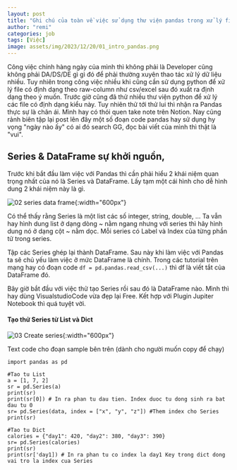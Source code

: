 ```yaml
---
layout: post
title: "Ghi chú của toàn về việc sử dụng thư viện pandas trong xử lý file excel, csv,"
author: "remi"
categories: job
tags: [Việc]
image: assets/img/2023/12/20/01_intro_pandas.png
---
```


Công việc chính hàng ngày của mình thì không phải là Developer cũng không phải DA/DS/DE gì gì đó để phải thường xuyên thao tác xử lý dữ liệu nhiều. Tuy nhiên trong công việc nhiều khi cũng cần sử dụng python để xử lý file có định dạng theo raw-column như csv/excel sau đó xuất ra định dạng theo ý muốn. Trước giờ cũng đã thử nhiều thư viện python để xử lý các file có định dạng kiểu này. Tuy nhiên thử tới thử lui thì nhận ra Pandas thực sự là chân ái. Mình hay có thói quen take note trên Notion. Nay cũng rảnh biên tập lại post lên đây một số đoạn code pandas hay sử dụng hy vọng "ngày nào ấy" có ai đó search GG, đọc bài viết của mình thì thật là "vui".

## Series & DataFrame sự khởi nguồn,
Trước khi bắt đầu làm việc với Pandas thì cần phải hiểu 2 khái niệm quan trọng nhất của nó là Series và DataFrame. Lấy tạm một cái hình cho dễ hình dung 2 khái niệm này là gì.

![02 series data frame]( {{site.url}}/assets/img/2023/12/20/02_series_dataframe.png){:width="600px"}

Có thể thấy rằng Series là một list các số integer, string, double, ... Ta vẫn hay hình dung list ở dạng dòng ~ nằm ngang nhưng với series thì hãy hình dung nó ở dạng cột ~ nằm dọc. Mỗi series có Label và Index của từng phần tử trong series.

Tập các Series ghép lại thành DataFrame. Sau này khi làm việc với Pandas ta sẽ chủ yếu làm việc ở mức DataFrame là chính. Trong các tutorial trên mạng hay có đoạn code `df = pd.pandas.read_csv(...)` thì df là viết tắt của DataFrame đó.

Bây giờ bắt đầu với việc thử tạo Series rồi sau đó là DataFrame nào. Mình thì hay dùng VisualstudioCode vừa đẹp lại Free. Kết hợp với Plugin Jupiter Notebook thì quá tuyệt vời.

#### Tạo thử Series từ List và Dict

![03 Create series]( {{site.url}}/assets/img/2023/12/20/03_create_series.png){:width="600px"}

Text code cho đoạn sample bên trên (dành cho người muốn copy để chạy)
```
import pandas as pd

#Tao tu List
a = [1, 7, 2]
sr = pd.Series(a)
print(sr)
print(sr[0]) # In ra phan tu dau tien. Index duoc tu dong sinh ra bat dau tu 0
sr= pd.Series(data, index = ["x", "y", "z"]) #Them index cho Series
print(sr)

#Tao tu Dict
calories = {"day1": 420, "day2": 380, "day3": 390}
sr= pd.Series(calories)
print(sr)
print(sr['day1]) # In ra phan tu co index la day1 Key trong dict dong vai tro la index cua Series
```
